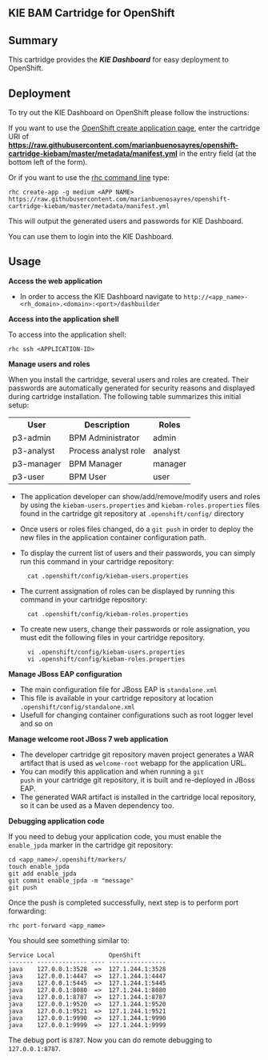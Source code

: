 ## KIE BAM Cartridge for OpenShift

Summary
-------
This cartridge provides the **_KIE Dashboard_** for easy deployment to OpenShift.

Deployment
----------

To try out the KIE Dashboard on OpenShift please follow the instructions:

If you want to use the [OpenShift create application page](https://openshift.redhat.com/app/console/application_types), enter the cartridge URI of **https://raw.githubusercontent.com/marianbuenosayres/openshift-cartridge-kiebam/master/metadata/manifest.yml** in the entry field (at the bottom left of the form).

Or if you want to use the [rhc command line](https://www.openshift.com/developers/rhc-client-tools-install) type:

    rhc create-app -g medium <APP NAME> https://raw.githubusercontent.com/marianbuenosayres/openshift-cartridge-kiebam/master/metadata/manifest.yml

This will output the generated users and passwords for KIE Dashboard.

You can use them to login into the KIE Dashboard.


Usage
-----

**Access the web application**

* In order to access the KIE Dashboard navigate to <code>http://&lt;app_name&gt;-&lt;rh_domain&gt;.&lt;domain&gt;:&lt;port&gt;/dashbuilder</code>   

**Access into the application shell**

To access into the application shell:

	rhc ssh <APPLICATION-ID>

**Manage users and roles**

When you install the cartridge, several users and roles are created. Their passwords are automatically generated for security reasons and displayed during cartridge installation. The following table summarizes this initial setup:

<table>
<tr>
	<th>User</th>
	<th>Description</th>
	<th>Roles</th>
</tr>
<tr>
	<td>p3-admin</td>
	<td>BPM Administrator</td>
	<td>admin</td>
</tr>
<tr>
	<td>p3-analyst</td>
	<td>Process analyst role</td>
	<td>analyst</td>
</tr>
<tr>
	<td>p3-manager</td>
	<td>BPM Manager</td>
	<td>manager</td>
</tr>
<tr>
	<td>p3-user</td>
	<td>BPM User</td>
	<td>user</td>
</tr>
</table>

* The application developer can show/add/remove/modify users and roles by using the <code>kiebam-users.properties</code> and <code>kiebam-roles.properties</code> files found in the cartridge git repository at <code>.openshift/config/</code> directory     
* Once users or roles files changed, do a <code>git push</code> in order to deploy the new files in the application container configuration path.         
* To display the current list of users and their passwords, you can simply run this command in your cartridge repository:

        cat .openshift/config/kiebam-users.properties
    
* The current assignation of roles can be displayed by running this command in your cartridge repository:

        cat .openshift/config/kiebam-roles.properties
        
* To create new users, change their passwords or role assignation, you must edit the following files in your cartridge repository.

        vi .openshift/config/kiebam-users.properties
        vi .openshift/config/kiebam-roles.properties

**Manage JBoss EAP configuration**

* The main configuration file for JBoss EAP is <code>standalone.xml</code>
* This file is available in your cartridge repository at location <code>.openshift/config/standalone.xml</code>
* Usefull for changing container configurations such as root logger level and so on

**Manage welcome root JBoss 7 web application**

* The developer cartridge git repository maven project generates a WAR artifact that is used as <code>welcome-root</code> webapp for the application URL.
* You can modify this application and when running a <code>git push</code> in your cartridge git repository, it is built and re-deployed in JBoss EAP.
* The generated WAR artifact is installed in the cartridge local repository, so it can be used as a Maven dependency too.

**Debugging application code**

If you need to debug your application code, you must enable the <code>enable_jpda</code> marker in the cartridge git repository:

    cd <app_name>/.openshift/markers/
    touch enable_jpda
    git add enable_jpda
    git commit enable_jpda -m "message"
    git push

Once the push is completed successfully, next step is to perform port forwarding:

    rhc port-forward <app_name>

You should see something similar to:

    Service Local               OpenShift
    ------- -------------- ---- ----------------
    java    127.0.0.1:3528  =>  127.1.244.1:3528
    java    127.0.0.1:4447  =>  127.1.244.1:4447
    java    127.0.0.1:5445  =>  127.1.244.1:5445
    java    127.0.0.1:8080  =>  127.1.244.1:8080
    java    127.0.0.1:8787  =>  127.1.244.1:8787
    java    127.0.0.1:9520  =>  127.1.244.1:9520
    java    127.0.0.1:9521  =>  127.1.244.1:9521
    java    127.0.0.1:9990  =>  127.1.244.1:9990
    java    127.0.0.1:9999  =>  127.1.244.1:9999

The debug port is <code>8787</code>. Now you can do remote debugging to <code>127.0.0.1:8787</code>.


